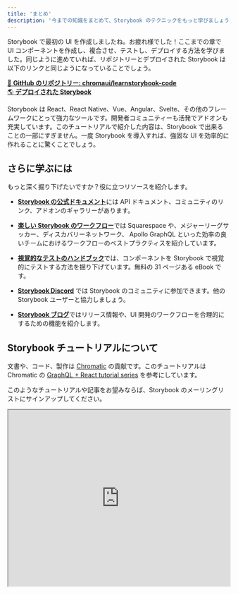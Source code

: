 ```yaml
---
title: 'まとめ'
description: '今までの知識をまとめて、Storybook のテクニックをもっと学びましょう'
---
```


Storybook で最初の UI を作成しましたね。お疲れ様でした！ここまでの章で UI コンポーネントを作成し、複合させ、テストし、デプロイする方法を学びました。同じように進めていれば、リポジトリーとデプロイされた Storybook は以下のリンクと同じようになっていることでしょう。

[📕 **GitHub のリポジトリー: chromaui/learnstorybook-code**](https://github.com/chromaui/learnstorybook-code)
<br/>
[🌎 **デプロイされた Storybook**](https://clever-banach-415c03.netlify.app/)

Storybook は React、React Native、Vue、Angular、Svelte、その他のフレームワークにとって強力なツールです。開発者コミュニティーも活発でアドオンも充実しています。このチュートリアルで紹介した内容は、Storybook で出来ることの一部にすぎません。一度 Storybook を導入すれば、強固な UI を効率的に作れることに驚くことでしょう。

## さらに学ぶには

もっと深く掘り下げたいですか？役に立つリソースを紹介します。

- [**Storybook の公式ドキュメント**](https://storybook.js.org/docs/angular/get-started/introduction)には API ドキュメント、コミュニティのリンク、アドオンのギャラリーがあります。

- [**楽しい Storybook のワークフロー**](https://www.chromatic.com/blog/the-delightful-storybook-workflow)では Squarespace や、メジャーリーグサッカー、ディスカバリーネットワーク、 Apollo GraphQL といった効率の良いチームにおけるワークフローのベストプラクティスを紹介しています。

- [**視覚的なテストのハンドブック**](https://storybook.js.org/tutorials/visual-testing-handbook/)では、コンポーネントを Storybook で視覚的にテストする方法を掘り下げています。無料の 31 ページある eBook です。

- [**Storybook Discord**](https://discord.gg/UUt2PJb) では Storybook のコミュニティに参加できます。他の Storybook ユーザーと協力しましょう。

- [**Storybook ブログ**](https://medium.com/storybookjs)ではリリース情報や、UI 開発のワークフローを合理的にするための機能を紹介します。

## Storybook チュートリアルについて

文書や、コード、製作は [Chromatic](https://www.chromatic.com/) の貢献です。このチュートリアルは Chromatic の [GraphQL + React tutorial series](https://www.chromatic.com/blog/graphql-react-tutorial-part-1-6) を参考にしています。

このようなチュートリアルや記事をお望みならば、Storybook のメーリングリストにサインアップしてください。

<iframe style="height:400px;width:100%;max-width:800px;margin:0px auto;" src="https://upscri.be/d42fc0?as_embed"></iframe>
